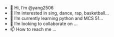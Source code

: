 - 👋 Hi, I’m @yang2506
- 👀 I’m interested in sing, dance, rap, basketball...
- 🌱 I’m currently learning python and MCS 51...
- 💞️ I’m looking to collaborate on ...
- 📫 How to reach me ...

<!---
yang2506/yang2506 is a ✨ special ✨ repository because its `README.md` (this file) appears on your GitHub profile.
You can click the Preview link to take a look at your changes.
--->
